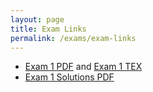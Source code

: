 ```yaml
---
layout: page
title: Exam Links
permalink: /exams/exam-links
---
```


* [Exam 1 PDF](exam1.pdf) and [Exam 1 TEX](exam1.tex)
* [Exam 1 Solutions PDF](exam1-soln.pdf)


